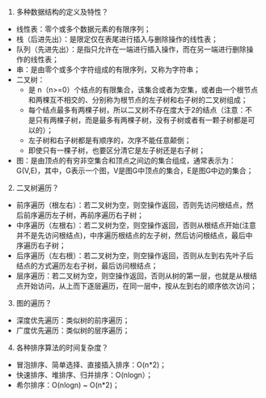 1. 多种数据结构的定义及特性？
- 线性表：零个或多个数据元素的有限序列；
- 栈（后进先出）：是限定仅在表尾进行插入与删除操作的线性表；
- 队列（先进先出）：是指只允许在一端进行插入操作，而在另一端进行删除操作的线性表；
- 串：是由零个或多个字符组成的有限序列，又称为字符串；
- 二叉树：
  - 是 n（n>=0）个结点的有限集合，该集合或者为空集，或者由一个根节点和两棵互不相交的、分别称为根节点的左子树和右子树的二叉树组成；
  - 每个结点最多有两棵子树，所以二叉树不存在度大于2的结点（注意：不是只有两棵子树，而是最多有两棵子树，没有子树或者有一颗子树都是可以的）；
  - 左子树和右子树都是有顺序的，次序不能任意颠倒；
  - 即使只有一棵子树，也要区分清它是左子树还是右子树；
- 图：是由顶点的有穷非空集合和顶点之间边的集合组成，通常表示为：G(V,E)，其中，G表示一个图，V是图G中顶点的集合，E是图G中边的集合；

2. 二叉树遍历？
- 前序遍历（根左右）：若二叉树为空，则空操作返回，否则先访问根结点，然后前序遍历左子树，再前序遍历右子树；
- 中序遍历（左根右）：若二叉树为空，则空操作返回，否则从根结点开始(注意并不是先访问根结点)，中序遍历根结点的左子树，然后访问根结点，最后中序遍历右子树；
- 后序遍历（左右根）：若二叉树为空，则空操作返回，否则从左到右先叶子后结点的方式遍历左右子树，最后访问根结点；
- 层序遍历：若二叉树为空，则空操作返回，否则从树的第一层，也就是从根结点开始访问，从上而下逐层遍历，在同一层中，按从左到右的顺序依次访问；

3. 图的遍历？
- 深度优先遍历：类似树的前序遍历；
- 广度优先遍历：类似树的层序遍历；

4. 各种排序算法的时间复杂度？
- 冒泡排序、简单选择、直接插入排序：O(n*2)；
- 快速排序、堆排序、归并排序：O(nlogn）；
- 希尔排序：O(nlogn) ~ O(n*2)；
